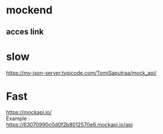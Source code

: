 # mockend

## acces link
# slow
https://my-json-server.typicode.com/TomiSaputraa/mock_api/

# Fast
https://mockapi.io/ <br>
Example : <br>
https://63070990c0d0f2b8012570e6.mockapi.io/api

